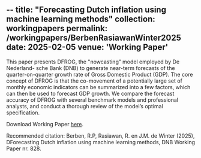 --
title: "Forecasting Dutch inflation using machine learning methods"
collection: workingpapers
permalink: /workingpapers/BerbenRasiawanWinter2025
date: 2025-02-05
venue: 'Working Paper'
---
This paper presents DFROG, the "nowcasting” model employed by De Nederland- sche Bank (DNB) to generate near-term forecasts of the quarter-on-quarter growth rate of Gross Domestic Product (GDP). The core concept of DFROG is that the co-movement of a potentially large set of monthly economic indicators can be summarized into a few factors, which can then be used to forecast GDP growth. We compare the forecast accuracy of DFROG with several benchmark models and professional analysts, and conduct a thorough review of the model’s optimal specification.

Download Working Paper [here](https://www.dnb.nl/media/i0snbcik/working_paper_no-819.pdf).

Recommended citation: Berben, R.P, Rasiawan, R. en J.M. de Winter (2025), DForecasting Dutch inflation using machine learning methods, DNB Working Paper nr. 828.
